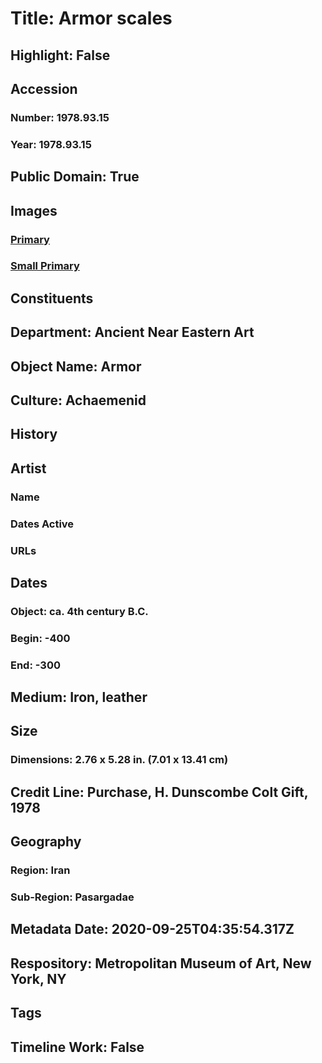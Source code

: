 # Title: Armor scales
## Highlight: False
## Accession
### Number: 1978.93.15
### Year: 1978.93.15
## Public Domain: True
## Images
### [Primary](https://images.metmuseum.org/CRDImages/an/original/ME1978_93_15.jpg)
### [Small Primary](https://images.metmuseum.org/CRDImages/an/web-large/ME1978_93_15.jpg)
## Constituents
## Department: Ancient Near Eastern Art
## Object Name: Armor
## Culture: Achaemenid
## History
## Artist
### Name
### Dates Active
### URLs
## Dates
### Object: ca. 4th century B.C.
### Begin: -400
### End: -300
## Medium: Iron, leather
## Size
### Dimensions: 2.76 x 5.28 in. (7.01 x 13.41 cm)
## Credit Line: Purchase, H. Dunscombe Colt Gift, 1978
## Geography
### Region: Iran
### Sub-Region: Pasargadae
## Metadata Date: 2020-09-25T04:35:54.317Z
## Respository: Metropolitan Museum of Art, New York, NY
## Tags
## Timeline Work: False
